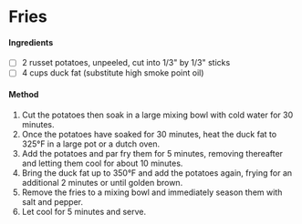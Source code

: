 <!-- TAG: appetizer -->
<!-- TAG: vegetarian -->
<!-- TAG: gluten free -->
<!-- TAG: side -->

# Fries

#### Ingredients

- [ ] 2 russet potatoes, unpeeled, cut into 1/3" by 1/3" sticks
- [ ] 4 cups duck fat (substitute high smoke point oil) <!-- TAG: vegan --> <!-- if oil is used instead of animal fat -->

#### Method

1. Cut the potatoes then soak in a large mixing bowl with cold water for 30 minutes.
2. Once the potatoes have soaked for 30 minutes, heat the duck fat to 325°F in a large pot or a dutch oven.
3. Add the potatoes and par fry them for 5 minutes, removing thereafter and letting them cool for about 10 minutes.
4. Bring the duck fat up to 350°F and add the potatoes again, frying for an additional 2 minutes or until golden brown.
5. Remove the fries to a mixing bowl and immediately season them with salt and pepper.
6. Let cool for 5 minutes and serve.
